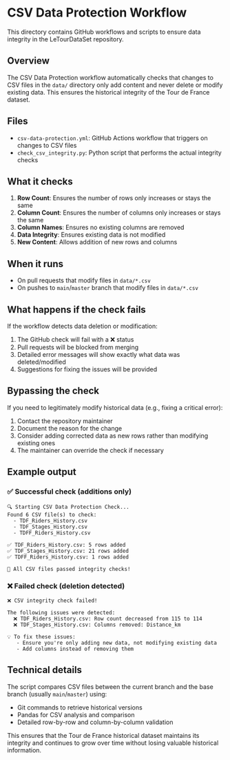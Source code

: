 # CSV Data Protection Workflow

This directory contains GitHub workflows and scripts to ensure data integrity in the LeTourDataSet repository.

## Overview

The CSV Data Protection workflow automatically checks that changes to CSV files in the `data/` directory only add content and never delete or modify existing data. This ensures the historical integrity of the Tour de France dataset.

## Files

-   `csv-data-protection.yml`: GitHub Actions workflow that triggers on changes to CSV files
-   `check_csv_integrity.py`: Python script that performs the actual integrity checks

## What it checks

1. **Row Count**: Ensures the number of rows only increases or stays the same
2. **Column Count**: Ensures the number of columns only increases or stays the same
3. **Column Names**: Ensures no existing columns are removed
4. **Data Integrity**: Ensures existing data is not modified
5. **New Content**: Allows addition of new rows and columns

## When it runs

-   On pull requests that modify files in `data/*.csv`
-   On pushes to `main`/`master` branch that modify files in `data/*.csv`

## What happens if the check fails

If the workflow detects data deletion or modification:

1. The GitHub check will fail with a ❌ status
2. Pull requests will be blocked from merging
3. Detailed error messages will show exactly what data was deleted/modified
4. Suggestions for fixing the issues will be provided

## Bypassing the check

If you need to legitimately modify historical data (e.g., fixing a critical error):

1. Contact the repository maintainer
2. Document the reason for the change
3. Consider adding corrected data as new rows rather than modifying existing ones
4. The maintainer can override the check if necessary

## Example output

### ✅ Successful check (additions only)

```
🔍 Starting CSV Data Protection Check...
Found 6 CSV file(s) to check:
  - TDF_Riders_History.csv
  - TDF_Stages_History.csv
  - TDFF_Riders_History.csv

✅ TDF_Riders_History.csv: 5 rows added
✅ TDF_Stages_History.csv: 21 rows added
✅ TDFF_Riders_History.csv: 1 rows added

🎉 All CSV files passed integrity checks!
```

### ❌ Failed check (deletion detected)

```
❌ CSV integrity check failed!

The following issues were detected:
  ❌ TDF_Riders_History.csv: Row count decreased from 115 to 114
  ❌ TDF_Stages_History.csv: Columns removed: Distance_km

💡 To fix these issues:
   - Ensure you're only adding new data, not modifying existing data
   - Add columns instead of removing them
```

## Technical details

The script compares CSV files between the current branch and the base branch (usually `main`/`master`) using:

-   Git commands to retrieve historical versions
-   Pandas for CSV analysis and comparison
-   Detailed row-by-row and column-by-column validation

This ensures that the Tour de France historical dataset maintains its integrity and continues to grow over time without losing valuable historical information.
